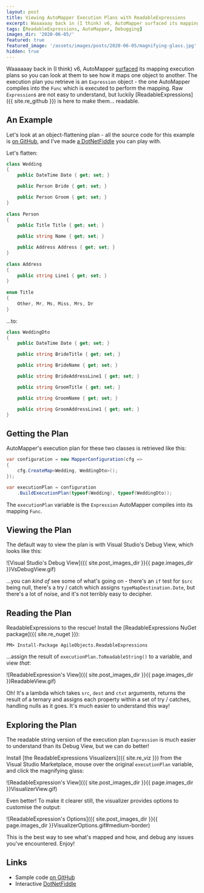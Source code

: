 ```yaml
---
layout: post
title: Viewing AutoMapper Execution Plans with ReadableExpressions
excerpt: Waaaaaay back in (I think) v6, AutoMapper surfaced its mapping execution plans so you can look at them to see what happens when it maps one object to another. Their default form is not easy to understand, but luckily ReadableExpressions is here to make them... readable. Here's how.
tags: [ReadableExpressions, AutoMapper, Debugging]
images_dir: '2020-06-05/'
featured: true
featured_image: '/assets/images/posts/2020-06-05/magnifying-glass.jpg'
hidden: true
---
```


Waaaaaay back in (I think) v6, AutoMapper 
[surfaced](https://docs.automapper.org/en/stable/Understanding-your-mapping.html) its mapping execution 
plans so you can look at them to see how it maps one object to another. The execution plan you retrieve 
is an `Expression` object - the one AutoMapper compiles into the `Func` which is executed to perform 
the mapping. Raw `Expression`s are not easy to understand, but luckily 
[ReadableExpressions]({{ site.re_github }}) is here to make them... readable.

## An Example

Let's look at an object-flattening plan - all the source code for this example is 
[on GitHub](https://github.com/agileobjects/eg-automapper-readableexpressions), and I've made
[a DotNetFiddle](https://dotnetfiddle.net/aJYTGZ) you can play with.

Let's flatten:

```csharp
class Wedding
{
    public DateTime Date { get; set; }

    public Person Bride { get; set; }

    public Person Groom { get; set; }
}
	
class Person
{
    public Title Title { get; set; }

    public string Name { get; set; }

    public Address Address { get; set; }
}
	
class Address
{
    public string Line1 { get; set; }
}
	
enum Title
{
    Other, Mr, Ms, Miss, Mrs, Dr
}
```

...to:

```csharp
class WeddingDto
{
    public DateTime Date { get; set; }

    public string BrideTitle { get; set; }

    public string BrideName { get; set; }

    public string BrideAddressLine1 { get; set; }

    public string GroomTitle { get; set; }

    public string GroomName { get; set; }

    public string GroomAddressLine1 { get; set; }
}
```

## Getting the Plan

AutoMapper's execution plan for these two classes is retrieved like this:

```csharp
var configuration = new MapperConfiguration(cfg =>
{
    cfg.CreateMap<Wedding, WeddingDto>();
});

var executionPlan = configuration
    .BuildExecutionPlan(typeof(Wedding), typeof(WeddingDto));
```

The `executionPlan` variable is the `Expression` AutoMapper compiles into its mapping `Func`.

## Viewing the Plan

The default way to view the plan is with Visual Studio's Debug View, which looks like this:

![Visual Studio's Debug View]({{ site.post_images_dir }}{{ page.images_dir }}VsDebugView.gif)

...you can _kind of_ see some of what's going on - there's an `if` test for `$src` being null, there's 
a try / catch which assigns `typeMapDestination.Date`, but there's a lot of noise, and it's not 
terribly easy to decipher.

## Reading the Plan

ReadableExpressions to the rescue! Install the [ReadableExpressions NuGet package]({{ site.re_nuget }}):

```console
PM> Install-Package AgileObjects.ReadableExpressions
```

...assign the result of `executionPlan.ToReadableString()` to a variable, and view _that_:

![ReadableExpression's View]({{ site.post_images_dir }}{{ page.images_dir }}ReadableView.gif)

Oh! It's a lambda which takes `src`, `dest` and `ctxt` arguments, returns the result of a ternary 
and assigns each property within a set of try / catches, handling nulls as it goes. It's much easier 
to understand this way!

## Exploring the Plan

The readable string version of the execution plan `Expression` is much easier to understand than 
its Debug View, but we can do better!

Install [the ReadableExpressions Visualizers]({{ site.re_viz }}) from the Visual Studio Marketplace, 
mouse over the original `executionPlan` variable, and click the magnifying glass:

![ReadableExpression's View]({{ site.post_images_dir }}{{ page.images_dir }}VisualizerView.gif)

Even better! To make it clearer still, the visualizer provides options to customise the output:

![ReadableExpression's Options]({{ site.post_images_dir }}{{ page.images_dir }}VisualizerOptions.gif#medium-border)

This is the best way to see what's mapped and how, and debug any issues you've encountered. Enjoy!

## Links

- Sample code [on GitHub](https://github.com/agileobjects/eg-automapper-readableexpressions)
- Interactive [DotNetFiddle](https://dotnetfiddle.net/aJYTGZ)